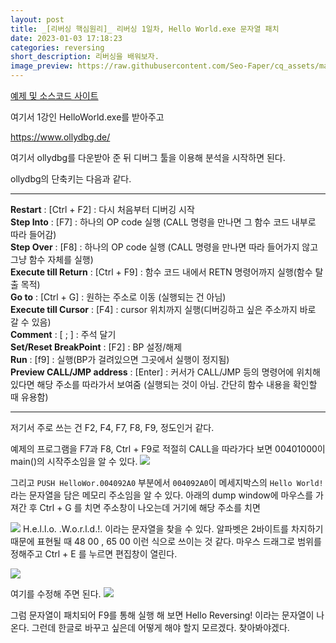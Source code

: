 ```yaml
---
layout: post
title: _[리버싱 핵심원리]_ 리버싱 1일차, Hello World.exe 문자열 패치
date: 2023-01-03 17:18:23
categories: reversing
short_description: 리버싱을 배워보자.
image_preview: https://raw.githubusercontent.com/Seo-Faper/cq_assets/master/heroes/cos_pr_17_17.png
---
```


[예제 및 소스코드 사이트](https://github.com/reversecore/book/tree/master/%EC%8B%A4%EC%8A%B5%EC%98%88%EC%A0%9C/01_%EA%B8%B0%EC%B4%88_%EB%A6%AC%EB%B2%84%EC%8B%B1)

여기서 1강인 HelloWorld.exe를 받아주고

https://www.ollydbg.de/

여기서 ollydbg를 다운받아 준 뒤
디버그 툴을 이용해 분석을 시작하면 된다.

ollydbg의 단축키는 다음과 같다.

---

**Restart** : [Ctrl + F2] : 다시 처음부터 디버깅 시작  
**Step Into** : [F7] : 하나의 OP code 실행 (CALL 명령을 만나면 그 함수 코드 내부로 따라 들어감)  
**Step Over** : [F8] : 하나의 OP code 실행 (CALL 명령을 만나면 따라 들어가지 않고 그냥 함수 자체를 실행)  
**Execute till Return** : [Ctrl + F9] : 함수 코드 내에서 RETN 명령어까지 실행(함수 탈출 목적)  
**Go to** : [Ctrl + G] : 원하는 주소로 이동 (실행되는 건 아님)  
**Execute till Cursor** : [F4] : cursor 위치까지 실행(디버깅하고 싶은 주소까지 바로 갈 수 있음)  
**Comment** : [ ; ] : 주석 달기  
**Set/Reset BreakPoint** : [F2] : BP 설정/해제  
**Run** : [f9] : 실행(BP가 걸려있으면 그곳에서 실행이 정지됨)  
**Preview CALL/JMP address** : [Enter] : 커서가 CALL/JMP 등의 명령어에 위치해 있다면 해당 주소를 따라가서 보여줌 (실행되는 것이 아님. 간단히 함수 내용을 확인할 때 유용함)

---

저기서 주로 쓰는 건 F2, F4, F7, F8, F9, 정도인거 같다.

예제의 프로그램을 F7과 F8, Ctrl + F9로 적절히 CALL을 따라가다 보면
00401000이 main()의 시작주소임을 알 수 있다.
![](https://velog.velcdn.com/images/seo-faper/post/11f5e61f-bf40-4f73-981b-07db1160cf8b/image.png)

그리고 `PUSH HelloWor.004092A0` 부분에서 `004092A0`이 메세지박스의 `Hello World!`라는 문자열을 담은 메모리 주소임을 알 수 있다. 아래의 dump window에 마우스를 가져간 후 Ctrl + G 를 치면 주소창이 나오는데 거기에 해당 주소를 치면

![](https://velog.velcdn.com/images/seo-faper/post/fdf966d0-2cb3-4c56-abed-af1c785267e1/image.png)
H.e.l.l.o. .W.o.r.l.d.!. 이라는 문자열을 찾을 수 있다. 알파벳은 2바이트를 차지하기 때문에 표현될 때 48 00 , 65 00 이런 식으로 쓰이는 것 같다. 마우스 드래그로 범위를 정해주고
Ctrl + E 를 누르면 편집창이 열린다.

![](https://velog.velcdn.com/images/seo-faper/post/5fd5b3b4-62eb-41b1-8bfb-83396d92aaf3/image.png)

여기를 수정해 주면 된다.
![](https://velog.velcdn.com/images/seo-faper/post/2e27835c-386d-489d-9329-04807a9de361/image.png)

그럼 문자열이 패치되어 F9를 통해 실행 해 보면 Hello Reversing! 이라는 문자열이 나온다.
그런데 한글로 바꾸고 싶은데 어떻게 해야 할지 모르겠다. 찾아봐야겠다.
